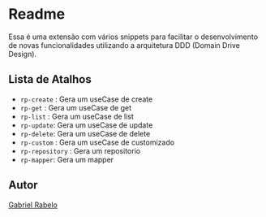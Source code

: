# Readme

Essa é uma extensão com vários snippets para facilitar o desenvolvimento de novas funcionalidades utilizando a arquitetura DDD (Domain Drive Design).

## Lista de Atalhos

- `rp-create` : Gera um useCase de create
- `rp-get` : Gera um useCase de get
- `rp-list` : Gera um useCase de list
- `rp-update`: Gera um useCase de update
- `rp-delete`: Gera um useCase de delete
- `rp-custom` : Gera um useCase de customizado
- `rp-repository` : Gera um repositorio
- `rp-mapper`: Gera um mapper

## Autor

[Gabriel Rabelo](https://github.com/gabrielrab)
